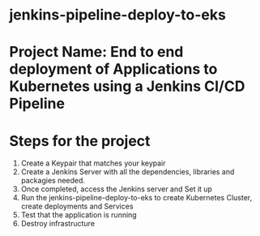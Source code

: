 # jenkins-pipeline-deploy-to-eks
# Project Name: End to end deployment of Applications to Kubernetes using a Jenkins CI/CD Pipeline
# Steps for the project

 1. Create a Keypair that matches your keypair
 2. Create a Jenkins Server with all the dependencies, libraries and packagies needed.
 2. Once completed, access the Jenkins server and Set it up
 4. Run the jenkins-pipeline-deploy-to-eks to create Kubernetes Cluster, create deployments and Services
 5. Test that the application is running 
 6. Destroy infrastructure


